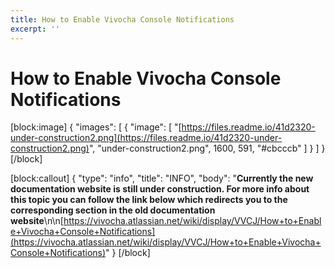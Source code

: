 ```yaml
---
title: How to Enable Vivocha Console Notifications
excerpt: ''
---
```


# How to Enable Vivocha Console Notifications

\[block:image\] { "images": \[ { "image": \[ "[https://files.readme.io/41d2320-under-construction2.png](https://files.readme.io/41d2320-under-construction2.png)", "under-construction2.png", 1600, 591, "\#cbcccb" \] } \] } \[/block\]

\[block:callout\] { "type": "info", "title": "INFO", "body": "**Currently the new documentation website is still under construction. For more info about this topic you can follow the link below which redirects you to the corresponding section in the old documentation website**\n\n[https://vivocha.atlassian.net/wiki/display/VVCJ/How+to+Enable+Vivocha+Console+Notifications](https://vivocha.atlassian.net/wiki/display/VVCJ/How+to+Enable+Vivocha+Console+Notifications)" } \[/block\]

